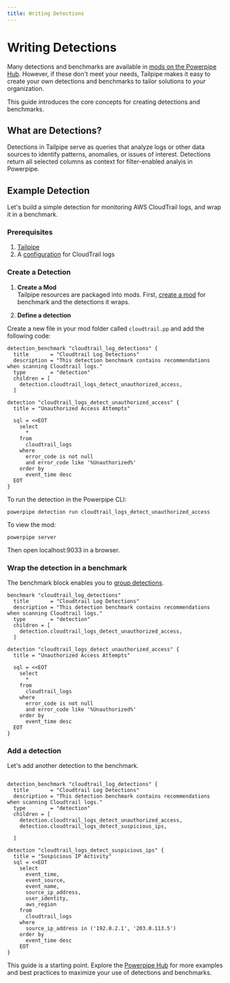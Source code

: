 ```yaml
---
title: Writing Detections
---
```


# Writing Detections

Many detections and benchmarks are available in [mods on the Powerpipe Hub](https://hub.powerpipe.io/). However, if these don't meet your needs, Tailpipe makes it easy to create your own detections and benchmarks to tailor solutions to *your* organization.

This guide introduces the core concepts for creating detections and benchmarks.

## What are Detections?

Detections in Tailpipe serve as queries that analyze logs or other data sources to identify patterns, anomalies, or issues of interest. Detections return all selected columns as context for filter-enabled analyis in Powerpipe.

## Example Detection

Let's build a simple detection for monitoring AWS CloudTrail logs, and wrap it in a benchmark.

### Prerequisites

1. [Tailpipe](https://tailpipe.io/downloads)
2. A [configuration](https://tailpipe.io.vercel.app/docs#configure-data-collection) for CloudTrail logs

### Create a Detection

1. **Create a Mod**  
   Tailpipe resources are packaged into mods. First, [create a mod](https://docs.tailpipe.io/create-mod) for benchmark and the detections it wraps.

2. **Define a detection**

Create a new file in your mod folder called `cloudtrail.pp` and add the following code:

```hcl
detection_benchmark "cloudtrail_log_detections" {
  title       = "Cloudtrail Log Detections"
  description = "This detection benchmark contains recommendations when scanning Cloudtrail logs."
  type        = "detection"
  children = [
    detection.cloudtrail_logs_detect_unauthorized_access,
  ]
  
detection "cloudtrail_logs_detect_unauthorized_access" {
  title = "Unauthorized Access Attempts"

  sql = <<EOT
    select
      *
    from
      cloudtrail_logs
    where
      error_code is not null
      and error_code like '%Unauthorized%'
    order by
      event_time desc
  EOT
}
```

To run the detection in the Powerpipe CLI:

```
powerpipe detection run cloudtrail_logs_detect_unauthorized_access
```

To view the mod:

```
powerpipe server
```

Then open localhost:9033 in a browser.

### Wrap the detection in a benchmark

The benchmark block enables you to [group detections](/docs/powerpipe-hcl/benchmark).


```hcl
benchmark "cloudtrail_log_detections"
  title       = "Cloudtrail Log Detections"
  description = "This detection benchmark contains recommendations when scanning Cloudtrail logs."
  type        = "detection"
  children = [
    detection.cloudtrail_logs_detect_unauthorized_access,
  ]
  
detection "cloudtrail_logs_detect_unauthorized_access" {
  title = "Unauthorized Access Attempts"

  sql = <<EOT
    select
      *
    from
      cloudtrail_logs
    where
      error_code is not null
      and error_code like '%Unauthorized%'
    order by
      event_time desc
  EOT
}
```

### Add a detection

Let's add another detection to the benchmark.

```hcl

detection_benchmark "cloudtrail_log_detections" {
  title       = "Cloudtrail Log Detections"
  description = "This detection benchmark contains recommendations when scanning Cloudtrail logs."
  type        = "detection"
  children = [
    detection.cloudtrail_logs_detect_unauthorized_access,
    detection.cloudtrail_logs_detect_suspicious_ips,

  ]

detection "cloudtrail_logs_detect_suspicious_ips" {
  title = "Suspicious IP Activity"
  sql = <<EOT
    select
      event_time,
      event_source,
      event_name,
      source_ip_address,
      user_identity,
      aws_region
    from
      cloudtrail_logs
    where
      source_ip_address in ('192.0.2.1', '203.0.113.5')
    order by
      event_time desc
    EOT
}
```


This guide is a starting point. Explore the [Powerpipe Hub](https://hub.powerpipe.io/) for more examples and best practices to maximize your use of detections and benchmarks.